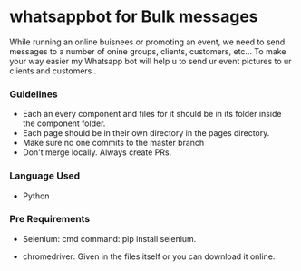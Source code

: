 # whatsappbot for Bulk messages

While running an online buisnees or promoting an event, we need to send messages to a number of onine groups, clients, customers, etc... 
To make your way easier my Whatsapp bot will help u to send ur event pictures to ur clients and customers .

### Guidelines

  * Each an every component and files for it should be in its folder
    inside the component folder.
  * Each page should be in their own directory in the pages directory.
  * Make sure no one commits to the master branch
  * Don't merge locally. Always create PRs.
  
### Language Used
  * Python

### Pre Requirements

  * Selenium:
    cmd command: pip install selenium.
    
  * chromedriver:
    Given in the files itself or you can download it online.
